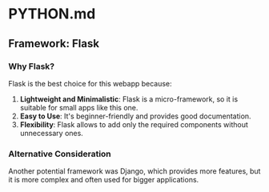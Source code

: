 # PYTHON.md

## Framework: Flask

### Why Flask?
Flask is the best choice for this webapp because:
1. **Lightweight and Minimalistic**: Flask is a micro-framework, so it is suitable for small apps like this one.
2. **Easy to Use**: It's beginner-friendly and provides good documentation.
3. **Flexibility**: Flask allows to add only the required components without unnecessary ones.

### Alternative Consideration
Another potential framework was Django, which provides more features, 
but it is more complex and often used for bigger applications.
